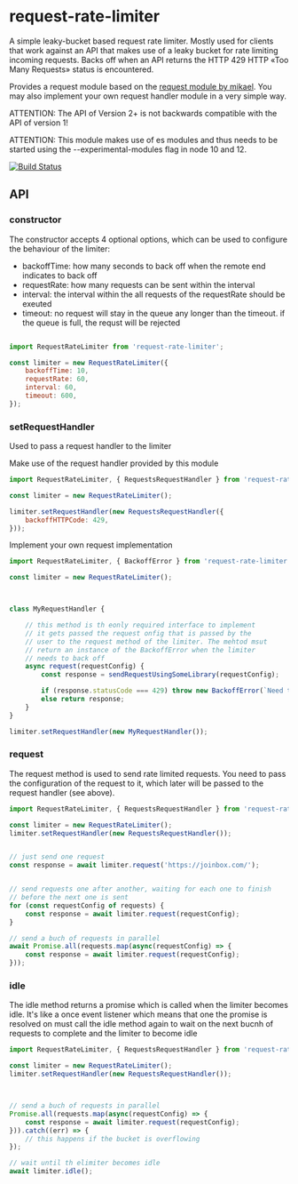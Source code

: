
# request-rate-limiter

A simple leaky-bucket based request rate limiter. Mostly used for clients that work against an API that makes use of a leaky bucket for rate limiting incoming requests. Backs off when an API returns the HTTP 429 HTTP «Too Many Requests» status is encountered.

Provides a request module based on the [request module by mikael](https://www.npmjs.com/package/request). You may also implement your own request handler module in a very simple way.

ATTENTION: The API of Version 2+ is not backwards compatible with the API of version 1!

ATTENTION: This module makes use of es modules and thus needs to be started using the --experimental-modules flag in node 10 and 12.



[![Build Status](https://travis-ci.org/eventEmitter/request-rate-limiter.png?branch=master)](https://travis-ci.org/eventEmitter/request-rate-limiter)

## API

### constructor

The constructor accepts 4 optional options, which can be used to configure the behaviour of the limiter:
- backoffTime: how many seconds to back off when the remote end indicates to back off
- requestRate: how many requests can be sent within the interval
- interval: the interval within the all requests of the requestRate should be exeuted
- timeout: no request will stay in the queue any longer than the timeout. if the queue is full, the requst will be rejected

```javascript

import RequestRateLimiter from 'request-rate-limiter';

const limiter = new RequestRateLimiter({
    backoffTime: 10,
    requestRate: 60,
    interval: 60,
    timeout: 600,
});

```

### setRequestHandler

Used to pass a request handler to the limiter


Make use of the request handler provided by this module
```javascript
import RequestRateLimiter, { RequestsRequestHandler } from 'request-rate-limiter';

const limiter = new RequestRateLimiter();

limiter.setRequestHandler(new RequestsRequestHandler({
    backoffHTTPCode: 429,
}));
```

Implement your own request implementation
```javascript
import RequestRateLimiter, { BackoffError } from 'request-rate-limiter';

const limiter = new RequestRateLimiter();



class MyRequestHandler {

    // this method is th eonly required interface to implement
    // it gets passed the request onfig that is passed by the 
    // user to the request method of the limiter. The mehtod msut
    // return an instance of the BackoffError when the limiter 
    // needs to back off
    async request(requestConfig) {
        const response = sendRequestUsingSomeLibrary(requestConfig);

        if (response.statusCode === 429) throw new BackoffError(`Need to nack off guys!`);
        else return response;
    }
}

limiter.setRequestHandler(new MyRequestHandler());
```


### request

The request method is used to send rate limited requests. You need to pass the configuration of the request
to it, which later will be passed to the request handler (see above).

```javascript
import RequestRateLimiter, { RequestsRequestHandler } from 'request-rate-limiter';

const limiter = new RequestRateLimiter();
limiter.setRequestHandler(new RequestsRequestHandler());


// just send one request
const response = await limiter.request('https://joinbox.com/');


// send requests one after another, waiting for each one to finish 
// before the next one is sent
for (const requestConfig of requests) {
    const response = await limiter.request(requestConfig);
}

// send a buch of requests in parallel
await Promise.all(requests.map(async(requestConfig) => {
    const response = await limiter.request(requestConfig);
}));

```





### idle

The idle method returns a promise which is called when the limiter becomes idle. It's like
a once event listener which means that one the promise is resolved on must call the idle method
again to wait on the next bucnh of requests to complete and the limiter to become idle

```javascript
import RequestRateLimiter, { RequestsRequestHandler } from 'request-rate-limiter';

const limiter = new RequestRateLimiter();
limiter.setRequestHandler(new RequestsRequestHandler());



// send a buch of requests in parallel
Promise.all(requests.map(async(requestConfig) => {
    const response = await limiter.request(requestConfig);
})).catch((err) => {
    // this happens if the bucket is overflowing
});

// wait until th elimiter becomes idle
await limiter.idle();

```